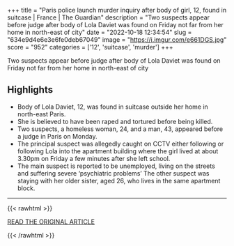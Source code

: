 +++
title = "Paris police launch murder inquiry after body of girl, 12, found in suitcase | France | The Guardian"
description = "Two suspects appear before judge after body of Lola Daviet was found on Friday not far from her home in north-east of city"
date = "2022-10-18 12:34:54"
slug = "634e9d4e6e3e6fe0deb67049"
image = "https://i.imgur.com/e661DGS.jpg"
score = "952"
categories = ['12', 'suitcase', 'murder']
+++

Two suspects appear before judge after body of Lola Daviet was found on Friday not far from her home in north-east of city

## Highlights

- Body of Lola Daviet, 12, was found in suitcase outside her home in north-east Paris.
- She is believed to have been raped and tortured before being killed.
- Two suspects, a homeless woman, 24, and a man, 43, appeared before a judge in Paris on Monday.
- The principal suspect was allegedly caught on CCTV either following or following Lola into the apartment building where the girl lived at about 3.30pm on Friday a few minutes after she left school.
- The main suspect is reported to be unemployed, living on the streets and suffering severe ‘psychiatric problems’ The other suspect was staying with her older sister, aged 26, who lives in the same apartment block.

---

{{< rawhtml >}}
  <p class="article-category">
    <a target="_blank" href="https://theguardian.com/world/2022/oct/17/french-police-investigate-after-body-of-girl-12-found-in-suitcase-in-paris">READ THE ORIGINAL ARTICLE</a>
  </p>
{{< /rawhtml >}}
